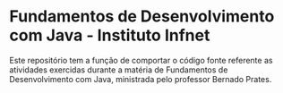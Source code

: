 # Fundamentos de Desenvolvimento com Java - Instituto Infnet

Este repositório tem a função de comportar o código fonte referente as atividades exercidas durante a matéria de Fundamentos de Desenvolvimento com Java, ministrada pelo professor Bernado Prates.
